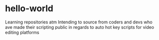 # hello-world
Learning repositories atm
Intending to source from coders and devs who ave made their scripting public in regards to auto hot key scripts for video editing platforms
